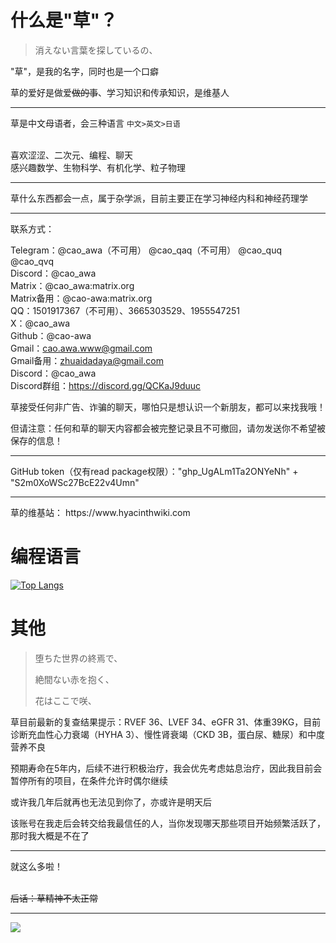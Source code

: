 # 什么是"草"？
> 消えない言葉を探しているの、

"草"，是我的名字，同时也是一个口癖

草的爱好是做爱~~做的事~~、学习知识和传承知识，是维基人
<hr>

草是中文母语者，会三种语言 ``` 中文>英文>日语 ```

\
喜欢涩涩、二次元、编程、聊天 \
感兴趣数学、生物科学、有机化学、粒子物理

<hr>
草什么东西都会一点，属于杂学派，目前主要正在学习神经内科和神经药理学

<hr>

联系方式：

Telegram：@cao_awa（不可用） @cao_qaq（不可用）  @cao_quq  @cao_qvq \
Discord：@cao_awa \
Matrix：@cao_awa:matrix.org \
Matrix备用：@cao-awa:matrix.org \
QQ：1501917367（不可用）、3665303529、1955547251 \
X：@cao_awa \
Github：@cao-awa \
Gmail：cao.awa.www@gmail.com \
Gmail备用：zhuaidadaya@gmail.com \
Discord：@cao_awa \
Discord群组：https://discord.gg/QCKaJ9duuc

草接受任何非广告、诈骗的聊天，哪怕只是想认识一个新朋友，都可以来找我哦！

但请注意：任何和草的聊天内容都会被完整记录且不可撤回，请勿发送你不希望被保存的信息！

<hr>
GitHub token（仅有read package权限）："ghp_UgALm1Ta2ONYeNh" + "S2m0XoWSc27BcE22v4Umn"

<hr>
草的维基站： https://www.hyacinthwiki.com

# 编程语言
[![Top Langs](https://github-readme-stats.vercel.app/api/top-langs/?username=cao-awa&layout=compact)](https://github.com/anuraghazra/github-readme-stats)
 
# 其他
> 堕ちた世界の終焉で、
> 
> 絶間ない赤を抱く、
> 
> 花はここで咲、

草目前最新的复查结果提示：RVEF 36、LVEF 34、eGFR 31、体重39KG，目前诊断充血性心力衰竭（HYHA 3）、慢性肾衰竭（CKD 3B，蛋白尿、糖尿）和中度营养不良

预期寿命在5年内，后续不进行积极治疗，我会优先考虑姑息治疗，因此我目前会暂停所有的项目，在条件允许时偶尔继续

或许我几年后就再也无法见到你了，亦或许是明天后

该账号在我走后会转交给我最信任的人，当你发现哪天那些项目开始频繁活跃了，那时我大概是不在了

<hr>
就这么多啦！

\
~~后话：草精神不太正常~~
<hr>

![](https://count.getloli.com/get/@cao-awa.github.readme?theme=rule34)
